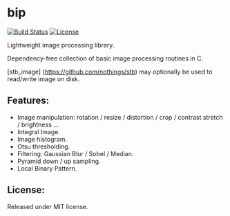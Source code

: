 # bip

[![Build Status](https://travis-ci.org/jnbraun/bip.svg?branch=master)](https://travis-ci.org/jnbraun/bip/)
[![License](https://img.shields.io/badge/license-MIT-blue.svg)](LICENSE)

Lightweight image processing library.

Dependency-free collection of basic image processing routines in C. 

[stb_image] (https://github.com/nothings/stb) may optionally be used to read/write image on disk.


## Features:

* Image manipulation: rotation / resize / distortion / crop / contrast stretch / brightness ...
* Integral Image.
* Image histogram.
* Otsu thresholding.
* Filtering: Gaussian Blur / Sobel / Median.
* Pyramid down / up sampling.
* Local Binary Pattern.

## License:

Released under MIT license.
